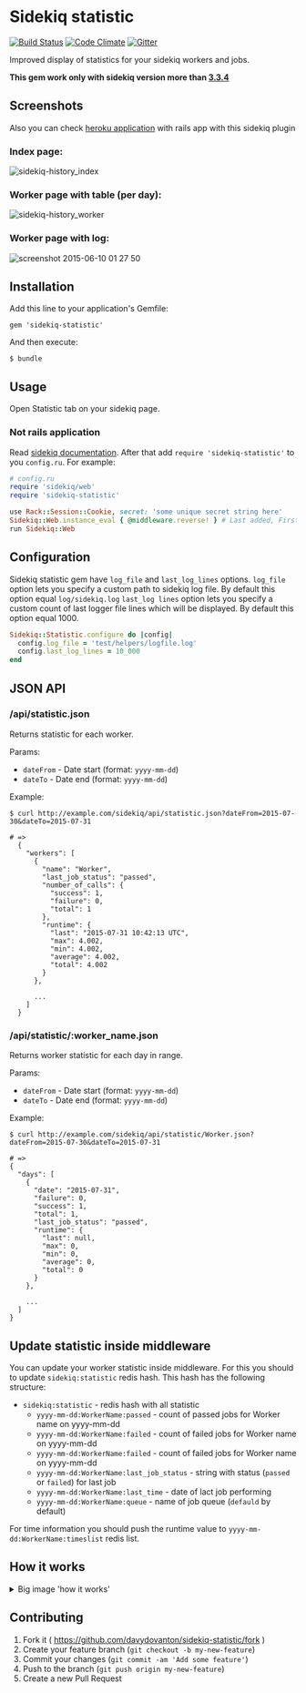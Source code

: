 # Sidekiq statistic

[![Build Status](https://travis-ci.org/davydovanton/sidekiq-statistic.svg)](https://travis-ci.org/davydovanton/sidekiq-statistic) [![Code Climate](https://codeclimate.com/github/davydovanton/sidekiq-history/badges/gpa.svg)](https://codeclimate.com/github/davydovanton/sidekiq-history) [![Gitter](https://badges.gitter.im/Join%20Chat.svg)](https://gitter.im/davydovanton/sidekiq-history?utm_source=badge&utm_medium=badge&utm_campaign=pr-badge)

Improved display of statistics for your sidekiq workers and jobs.

**This gem work only with sidekiq version more than [3.3.4](https://github.com/mperham/sidekiq/releases/tag/v3.3.4)**

## Screenshots
Also you can check <a href="https://sidekiq-history-gem.herokuapp.com/sidekiq/statistic" target="_blank">heroku application</a> with rails app with this sidekiq plugin

### Index page:
![sidekiq-history_index](https://cloud.githubusercontent.com/assets/1147484/8071172/1708e3b0-0f10-11e5-84cf-86a910f5ecc2.png)

### Worker page with table (per day):
![sidekiq-history_worker](https://cloud.githubusercontent.com/assets/1147484/8071171/1706924a-0f10-11e5-9ddc-8aeeb7f5c794.png)

### Worker page with log:
![screenshot 2015-06-10 01 27 50](https://cloud.githubusercontent.com/assets/1147484/8071166/0edd7688-0f10-11e5-9841-0572ab5704e3.jpg)

## Installation
Add this line to your application's Gemfile:

    gem 'sidekiq-statistic'

And then execute:

    $ bundle

## Usage
Open Statistic tab on your sidekiq page.

### Not rails application
Read [sidekiq documentation](https://github.com/mperham/sidekiq/wiki/Monitoring#standalone).
After that add `require 'sidekiq-statistic'` to you `config.ru`. For example:
``` ruby
# config.ru
require 'sidekiq/web'
require 'sidekiq-statistic'

use Rack::Session::Cookie, secret: 'some unique secret string here'
Sidekiq::Web.instance_eval { @middleware.reverse! } # Last added, First Run
run Sidekiq::Web
```

## Configuration
Sidekiq statistic gem have `log_file` and `last_log_lines` options.
`log_file` option lets you specify a custom path to sidekiq log file. By default this option equal `log/sidekiq.log`
`last_log lines` option lets you specify a custom count of last logger file lines which will be displayed. By default this option equal 1000.

``` ruby
Sidekiq::Statistic.configure do |config|
  config.log_file = 'test/helpers/logfile.log'
  config.last_log_lines = 10_000
end
```

## JSON API
### /api/statistic.json
Returns statistic for each worker.

Params:
  * `dateFrom` - Date start (format: `yyyy-mm-dd`)
  * `dateTo` - Date end (format: `yyyy-mm-dd`)

Example:
```
$ curl http://example.com/sidekiq/api/statistic.json?dateFrom=2015-07-30&dateTo=2015-07-31

# =>
  {
    "workers": [
      {
        "name": "Worker",
        "last_job_status": "passed",
        "number_of_calls": {
          "success": 1,
          "failure": 0,
          "total": 1
        },
        "runtime": {
          "last": "2015-07-31 10:42:13 UTC",
          "max": 4.002,
          "min": 4.002,
          "average": 4.002,
          "total": 4.002
        }
      },

      ...
    ]
  }
```

### /api/statistic/:worker_name.json
Returns worker statistic for each day in range.

Params:
  * `dateFrom` - Date start (format: `yyyy-mm-dd`)
  * `dateTo` - Date end (format: `yyyy-mm-dd`)

Example:
```
$ curl http://example.com/sidekiq/api/statistic/Worker.json?dateFrom=2015-07-30&dateTo=2015-07-31

# =>
{
  "days": [
    {
      "date": "2015-07-31",
      "failure": 0,
      "success": 1,
      "total": 1,
      "last_job_status": "passed",
      "runtime": {
        "last": null,
        "max": 0,
        "min": 0,
        "average": 0,
        "total": 0
      }
    },

    ...
  ]
}
```

## Update statistic inside middleware
You can update your worker statistic inside middleware. For this you should to update `sidekiq:statistic` redis hash.
This hash has the following structure:
* `sidekiq:statistic` - redis hash with all statistic
  - `yyyy-mm-dd:WorkerName:passed` - count of passed jobs for Worker name on yyyy-mm-dd
  - `yyyy-mm-dd:WorkerName:failed` - count of failed jobs for Worker name on yyyy-mm-dd
  - `yyyy-mm-dd:WorkerName:failed` - count of failed jobs for Worker name on yyyy-mm-dd
  - `yyyy-mm-dd:WorkerName:last_job_status` - string with status (`passed` or `failed`) for last job
  - `yyyy-mm-dd:WorkerName:last_time` - date of lact job performing
  - `yyyy-mm-dd:WorkerName:queue` - name of job queue (`defauld` by default)

For time information you should push the runtime value to `yyyy-mm-dd:WorkerName:timeslist` redis list.

## How it works
<details>
 <summary>Big image 'how it works'</summary>
 ![how-it-works](https://cloud.githubusercontent.com/assets/1147484/8802272/fc0a1302-2fc8-11e5-86a5-817409259338.png)
</details>

## Contributing
1. Fork it ( https://github.com/davydovanton/sidekiq-statistic/fork )
2. Create your feature branch (`git checkout -b my-new-feature`)
3. Commit your changes (`git commit -am 'Add some feature'`)
4. Push to the branch (`git push origin my-new-feature`)
5. Create a new Pull Request
